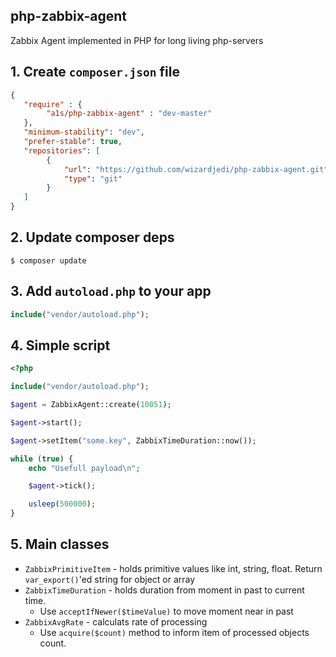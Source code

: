 ## php-zabbix-agent

Zabbix Agent implemented in PHP for long living php-servers

## 1. Create `composer.json` file

```json
{
   "require" : {
        "a1s/php-zabbix-agent" : "dev-master"
   },
   "minimum-stability": "dev",
   "prefer-stable": true,
   "repositories": [
        {
            "url": "https://github.com/wizardjedi/php-zabbix-agent.git",
            "type": "git"
        }
   ]
}
```

## 2. Update composer deps

```
$ composer update
```

## 3. Add `autoload.php` to your app

```php
include("vendor/autoload.php");
```

## 4. Simple script

```php
<?php

include("vendor/autoload.php");

$agent = ZabbixAgent::create(10051);

$agent->start();

$agent->setItem("some.key", ZabbixTimeDuration::now());

while (true) {
    echo "Usefull payload\n";

    $agent->tick();

    usleep(500000);
}
```

## 5. Main classes

 * `ZabbixPrimitiveItem` - holds primitive values like int, string, float. Return `var_export()`'ed string for object or array
 * `ZabbixTimeDuration` - holds duration from moment in past to current time.
   * Use `acceptIfNewer($timeValue)` to move moment near in past
 * `ZabbixAvgRate` - calculats rate of processing
   * Use `acquire($count)` method to inform item of processed objects count.
